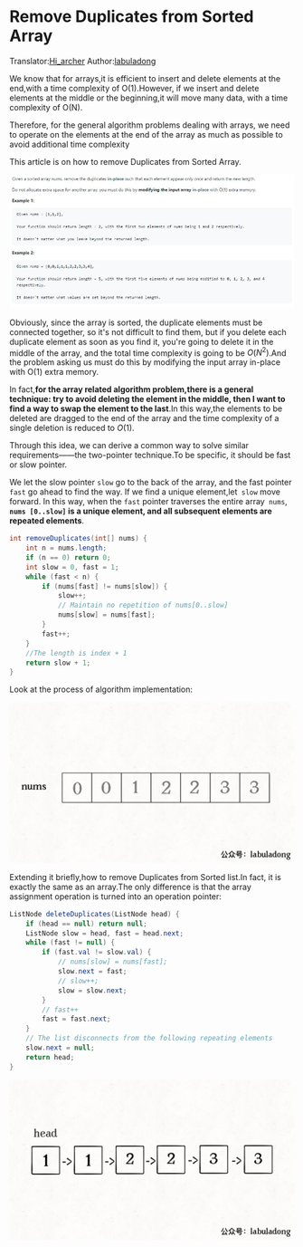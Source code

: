 ﻿# Remove Duplicates from Sorted Array

Translator:[Hi_archer][1]
Author:[labuladong][2]

We know that for arrays,it is efficient to insert and delete elements at the end,with a time complexity of O(1).However, if we insert and delete elements at the middle or the beginning,it will move many data, with a time complexity of O(N).

Therefore, for the general algorithm problems dealing with arrays, we need to operate on the elements at the end of the array as much as possible to avoid additional time complexity

This article is on how to remove Duplicates from Sorted Array.

![](../pictures/Remove_Duplicates_from_Sorted_Array/title1.jpg)

Obviously, since the array is sorted, the duplicate elements must be connected together, so it's not difficult to find them, but if you delete each duplicate element as soon as you find it, you're going to delete it in the middle of the array, and the total time complexity is going to be $O(N^2)$.And the problem asking us must do this by modifying the input array in-place with O(1) extra memory.

In fact,**for the array related algorithm problem,there is a general technique: try to avoid deleting the element in the middle, then I want to find a way to swap the element to the last**.In this way,the elements to be deleted are dragged to the end of the array and the time complexity of a single deletion is reduced to $O(1)$.

Through this idea, we can derive a common way to solve similar requirements——the two-pointer technique.To be specific, it should be fast or slow pointer.

We let the slow pointer `slow` go to the back of the array, and the fast pointer` fast` go ahead to find the way. If we find a unique element,let` slow` move forward. In this way, when the `fast` pointer traverses the entire array` nums`, **`nums [0..slow]` is a unique element, and all subsequent elements are repeated elements**.

```java
int removeDuplicates(int[] nums) {
    int n = nums.length;
    if (n == 0) return 0;
    int slow = 0, fast = 1;
    while (fast < n) {
        if (nums[fast] != nums[slow]) {
            slow++;
            // Maintain no repetition of nums[0..slow] 
            nums[slow] = nums[fast];
        }
        fast++;
    }
    //The length is index + 1 
    return slow + 1;
}
```

Look at the process of algorithm implementation:

![](../pictures/Remove_Duplicates_from_Sorted_Array/1.gif)

Extending it briefly,how to remove Duplicates from Sorted list.In fact, it is exactly the same as an array.The only difference is that the array assignment operation is turned into an operation pointer:

```java
ListNode deleteDuplicates(ListNode head) {
    if (head == null) return null;
    ListNode slow = head, fast = head.next;
    while (fast != null) {
        if (fast.val != slow.val) {
            // nums[slow] = nums[fast];
            slow.next = fast;
            // slow++;
            slow = slow.next;
        }
        // fast++
        fast = fast.next;
    }
    // The list disconnects from the following repeating elements
    slow.next = null;
    return head;
}
```

![](../pictures/Remove_Duplicates_from_Sorted_Array/2.gif)


  [1]: https://hiarcher.top/
  [2]: https://github.com/labuladong